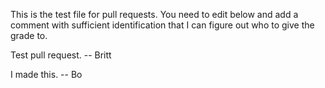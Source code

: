 This is the test file for pull requests. You need to edit below and add a comment with sufficient identification that I can figure out who to give the grade to. 

Test pull request. -- Britt

I made this. -- Bo